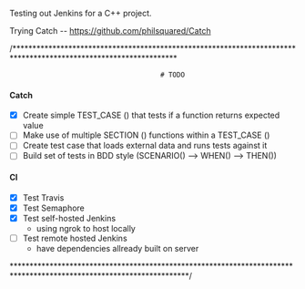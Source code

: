 Testing out Jenkins for a C++ project.

Trying Catch -- 
https://github.com/philsquared/Catch


/*****************************************************************************************************************
                            
                                         # TODO


#### Catch
   - [x] Create simple TEST_CASE () that tests if a function returns expected value
   - [ ] Make use of multiple SECTION () functions within a TEST_CASE ()
   - [ ] Create test case that loads external data and runs tests against it
   - [ ] Build set of tests in BDD style  (SCENARIO() --> WHEN() --> THEN())

#### CI 
  - [x] Test Travis
  - [x] Test Semaphore
  - [x] Test self-hosted Jenkins
      - using ngrok to host locally
  - [ ] Test remote hosted Jenkins
      - have dependencies allready built on server

********************************************************************************************************************/
  
  
                            
